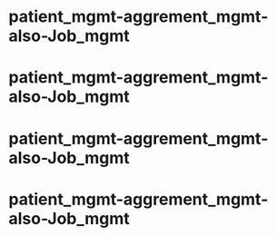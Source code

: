 # patient_mgmt-aggrement_mgmt-also-Job_mgmt
# patient_mgmt-aggrement_mgmt-also-Job_mgmt
# patient_mgmt-aggrement_mgmt-also-Job_mgmt
# patient_mgmt-aggrement_mgmt-also-Job_mgmt
